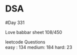 # DSA

#Day 331

Love babbar sheet
    108/450
    
leetcode Questions   
easy : 134
medium: 184
hard: 23

 